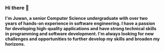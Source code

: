 ### Hi there 👋

**I'm Juwan, a senior Computer Science undergraduate with over two years of hands-on experience in software engineering. I have a passion for developing high-quality applications and have strong technical skills in programming and software development. I'm always looking for new challenges and opportunities to further develop my skills and broaden my horizons.**


<!--
**Juwan-Hollingsworth/Juwan-Hollingsworth** is a ✨ _special_ ✨ repository because its `README.md` (this file) appears on your GitHub profile.

Here are some ideas to get you started:

- 🔭 I’m currently working on ...
- 🌱 I’m currently learning ...
- 👯 I’m looking to collaborate on ...
- 🤔 I’m looking for help with ...
- 💬 Ask me about ...
- 📫 How to reach me: ...
- 😄 Pronouns: ...
- ⚡ Fun fact: ...
-->
